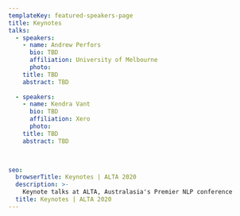 ```yaml
---
templateKey: featured-speakers-page
title: Keynotes
talks:
  - speakers:
    - name: Andrew Perfors
      bio: TBD
      affiliation: University of Melbourne
      photo: 
    title: TBD
    abstract: TBD
    
  - speakers:
    - name: Kendra Vant
      bio: TBD
      affiliation: Xero
      photo:  
    title: TBD
    abstract: TBD

     

seo:
  browserTitle: Keynotes | ALTA 2020
  description: >-
    Keynote talks at ALTA, Australasia's Premier NLP conference
  title: Keynotes | ALTA 2020
---
```


